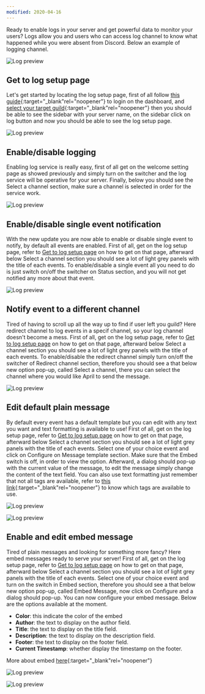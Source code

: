 ```yaml
---
modified: 2020-04-16
---
```


Ready to enable logs in your server and get powerful data to monitor your users? Logs
allow you and users who can access log channel to know what happened while you were
absent from Discord. Below an example of logging channel.

![Log preview](../assets/images/log-preview.png)

## Get to log setup page
Let's get started by locating the log setup page, first of all follow
 [this guide](../login.md){:target="_blank"rel="noopener"} to login
on the dashboard, and [select your target guild](../select-guild.md){:target="_blank"rel="noopener"}
then you should be able to see the sidebar with your server name, on the sidebar click on 
log button and now you should be able to see the log setup page.

![Log preview](../assets/images/log-setup-page.png)

## Enable/disable logging
Enabling log service is really easy, first of all get on the welcome setting page as
showed previously and simply turn on the switcher and the log service will be operative
for your server. Finally, below you should see the Select a channel section, make sure
a channel is selected in order for the service work.

![Log preview](../assets/images/log-enable-disable.png)

## Enable/disable single event notification
With the new update you are now able to enable or disable single event to notify, by default
all events are enabled. First of all, get on the log setup page, refer to 
[Get to log setup page](#get-to-log-setup-page) on how to get on that page, afterward
below Select a channel section you should see a lot of light grey panels with the title
of each events. To enable/disable a single event all you need to do is just switch on/off the
switcher on Status section, and you will not get notified any more about that event.

![Log preview](../assets/images/log-event-status.png)

## Notify event to a different channel
Tired of having to scroll up all the way up to find if user left you guild? Here redirect
channel to log events in a specif channel, so your log channel doesn't become a mess.
First of all, get on the log setup page, refer to 
[Get to log setup page](#get-to-log-setup-page) on how to get on that page, afterward
below Select a channel section you should see a lot of light grey panels with the title
of each events. To enable/disable the redirect channel simply turn on/off the switcher
of Redirect channel section, therefore you should see a that below new option pop-up, called
Select a channel, there you can select the channel where you would like April to send the
message. 


![Log preview](../assets/images/log-redirect-channel.png)

## Edit default plain message
By default every event has a default template but you can edit with any text you want and
text formatting is available to use!
First of all, get on the log setup page, refer to 
[Get to log setup page](#get-to-log-setup-page) on how to get on that page, afterward
below Select a channel section you should see a lot of light grey panels with the title
of each events. Select one of your choice event and click on Configure on Message template
section. Make sure that the Embed switch is off, in order to view the option.
 Afterward, a dialog should pop-up with the current value of the message, to edit
the message simply change the content of the text field. You can also use text formatting
just remember that not all tags are available, refer to 
[this link](../formatting.md){:target="_blank"rel="noopener"} to know which tags are available to use.

![Log preview](../assets/images/log-message-template.png)

![Log preview](../assets/images/log-message-template-save.png)

## Enable and edit embed message
Tired of plain messages and looking for something more fancy? Here embed messages ready
to serve your server!
First of all, get on the log setup page, refer to 
[Get to log setup page](#get-to-log-setup-page) on how to get on that page, afterward
below Select a channel section you should see a lot of light grey panels with the title
of each events. Select one of your choice event and turn on the switch in Embed section,
therefore you should see a that below new option pop-up, called
Embed Message, now click on Configure and a dialog should pop-up. You can now configure
your embed message. Below are the options available at the moment.

- __**Color**__: this indicate the color of the embed
- __**Author**__: the text to display on the author field. 
- __**Title**__: the text to display on the title field.
- __**Description**__: the text to display on the description field.
- __**Footer**__: the text to display on the footer field.
- __**Current Timestamp**__: whether display the timestamp on the footer. 

More about embed [here](../create-embed-message.md){:target="_blank"rel="noopener"}

![Log preview](../assets/images/log-embed-message.png)

![Log preview](../assets/images/log-embed-message-save.png)
